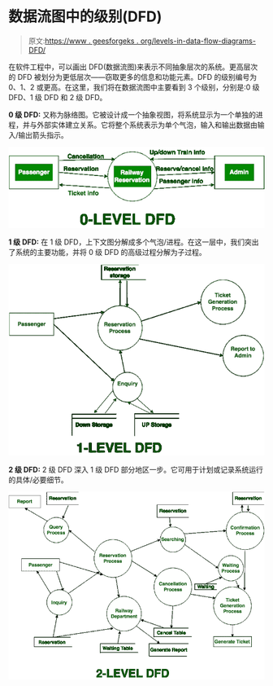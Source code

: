 # 数据流图中的级别(DFD)

> 原文:[https://www . geesforgeks . org/levels-in-data-flow-diagrams-DFD/](https://www.geeksforgeeks.org/levels-in-data-flow-diagrams-dfd/)

在软件工程中，可以画出 DFD(数据流图)来表示不同抽象层次的系统。更高层次的 DFD 被划分为更低层次——窃取更多的信息和功能元素。DFD 的级别编号为 0、1、2 或更高。在这里，我们将在数据流图中主要看到 3 个级别，分别是:0 级 DFD、1 级 DFD 和 2 级 DFD。

**0 级 DFD:**
又称为脉络图。它被设计成一个抽象视图，将系统显示为一个单独的进程，并与外部实体建立关系。它将整个系统表示为单个气泡，输入和输出数据由输入/输出箭头指示。

![](img/ebb0e58745ba300add1b744ab1b17dbf.png)

**1 级 DFD:**
在 1 级 DFD，上下文图分解成多个气泡/进程。在这一层中，我们突出了系统的主要功能，并将 0 级 DFD 的高级过程分解为子过程。

![](img/4157f25058c6631a1609231872e7261f.png)

**2 级 DFD:**
2 级 DFD 深入 1 级 DFD 部分地区一步。它可用于计划或记录系统运行的具体/必要细节。

![](img/b2b3a74b35f5266f0d44c87e20060fef.png)